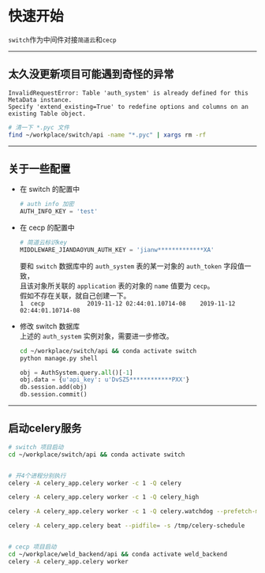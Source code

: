 # 快速开始

`switch`作为中间件对接`简道云`和`cecp`

---

## 太久没更新项目可能遇到奇怪的异常

```
InvalidRequestError: Table 'auth_system' is already defined for this MetaData instance.  
Specify 'extend_existing=True' to redefine options and columns on an existing Table object.
```

```bash
# 清一下 *.pyc 文件
find ~/workplace/switch/api -name "*.pyc" | xargs rm -rf
```

---

## 关于一些配置
- 在 switch 的配置中
    ```python
    # auth info 加密
    AUTH_INFO_KEY = 'test'
    ```

- 在 cecp 的配置中
    ```python
    # 简道云标识key
    MIDDLEWARE_JIANDAOYUN_AUTH_KEY = 'jianw*************XA'
    ```
    
    要和 `switch` 数据库中的 `auth_system` 表的某一对象的 `auth_token` 字段值一致，       
    且该对象所关联的 `application` 表的对象的 `name` 值要为 `cecp`。           
    假如不存在关联，就自己创建一下。                   
    `1	cecp			2019-11-12 02:44:01.10714-08	2019-11-12 02:44:01.10714-08`

- 修改 switch 数据库         
    上述的 `auth_system` 实例对象，需要进一步修改。     
    ```bash
    cd ~/workplace/switch/api && conda activate switch
    python manage.py shell
    ```
    
    ```python
    obj = AuthSystem.query.all()[-1]
    obj.data = {u'api_key': u'DvSZ5************PXX'}
    db.session.add(obj) 
    db.session.commit()
    ```

---

## 启动celery服务

```bash
# switch 项目启动
cd ~/workplace/switch/api && conda activate switch


# 开4个进程分别执行
celery -A celery_app.celery worker -c 1 -Q celery

celery -A celery_app.celery worker -c 1 -Q celery_high

celery -A celery_app.celery worker -c 1 -Q celery.watchdog --prefetch-multiplier=1 -n celery-watch.%h

celery -A celery_app.celery beat --pidfile= -s /tmp/celery-schedule


# cecp 项目启动
cd ~/workplace/weld_backend/api && conda activate weld_backend
celery -A celery_app.celery worker
```
